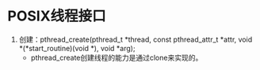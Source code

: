 # POSIX线程接口
1. 创建：pthread_create(pthread_t *thread, const pthread_attr_t *attr, void *(*start_routine)(void *), void *arg);
    * pthread_create创建线程的能力是通过clone来实现的。
    